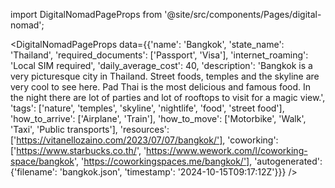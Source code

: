 
import DigitalNomadPageProps from '@site/src/components/Pages/digital-nomad';

<DigitalNomadPageProps
    data={{'name': 'Bangkok', 'state_name': 'Thailand', 'required_documents': ['Passport', 'Visa'], 'internet_roaming': 'Local SIM required', 'daily_average_cost': 40, 'description': 'Bangkok is a very picturesque city in Thailand. Street foods, temples and the skyline are very cool to see here. Pad Thai is the most delicious and famous food. In the night there are lot of parties and lot of rooftops to visit for a magic view.', 'tags': ['nature', 'temples', 'skyline', 'nightlife', 'food', 'street food'], 'how_to_arrive': ['Airplane', 'Train'], 'how_to_move': ['Motorbike', 'Walk', 'Taxi', 'Public transports'], 'resources': ['https://vitanellozaino.com/2023/07/07/bangkok/'], 'coworking': ['https://www.starbucks.co.th/', 'https://www.wework.com/l/coworking-space/bangkok', 'https://coworkingspaces.me/bangkok/'], 'autogenerated': {'filename': 'bangkok.json', 'timestamp': '2024-10-15T09:17:12Z'}}}
/>
